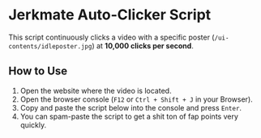 # Jerkmate Auto-Clicker Script

This script continuously clicks a video with a specific poster (`/ui-contents/idleposter.jpg`) at **10,000 clicks per second**.

## How to Use

1. Open the website where the video is located.
2. Open the browser console (`F12` or `Ctrl + Shift + J` in your Browser).
3. Copy and paste the script below into the console and press `Enter`.
4. You can spam-paste the script to get a shit ton of fap points very quickly.
